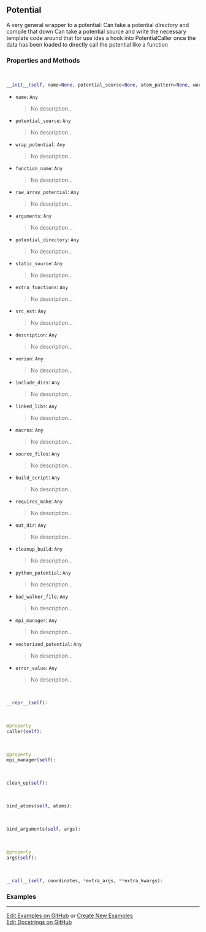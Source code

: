 ## <a id="RynLib.PlzNumbers.Potential.Potential">Potential</a>
A very general wrapper to a potential:
Can take a potential _directory_ and compile that down
Can take a potential source and write the necessary template code around that for use
ides a hook into PotentialCaller once the data has been loaded to directly call the potential like a function

### Properties and Methods
<a id="RynLib.PlzNumbers.Potential.Potential.__init__" class="docs-object-method">&nbsp;</a>
```python
__init__(self, name=None, potential_source=None, atom_pattern=None, working_directory=None, wrap_potential=None, function_name=None, raw_array_potential=None, arguments=None, shim_script='', conversion=None, potential_directory=None, static_source=False, extra_functions=(), src_ext='src', description='An extension module', verion='1.0.0', include_dirs=None, linked_libs=None, macros=None, source_files=None, build_script=None, requires_make=False, out_dir=None, cleanup_build=True, python_potential=False, pointer_name=None, fortran_potential=False, bad_walker_file='bad_walkers.txt', mpi_manager=None, vectorized_potential=False, error_value=10000000000.0, transpose_call=None): 
```

- `name`: `Any`
    >No description...
- `potential_source`: `Any`
    >No description...
- `wrap_potential`: `Any`
    >No description...
- `function_name`: `Any`
    >No description...
- `raw_array_potential`: `Any`
    >No description...
- `arguments`: `Any`
    >No description...
- `potential_directory`: `Any`
    >No description...
- `static_source`: `Any`
    >No description...
- `extra_functions`: `Any`
    >No description...
- `src_ext`: `Any`
    >No description...
- `description`: `Any`
    >No description...
- `verion`: `Any`
    >No description...
- `include_dirs`: `Any`
    >No description...
- `linked_libs`: `Any`
    >No description...
- `macros`: `Any`
    >No description...
- `source_files`: `Any`
    >No description...
- `build_script`: `Any`
    >No description...
- `requires_make`: `Any`
    >No description...
- `out_dir`: `Any`
    >No description...
- `cleanup_build`: `Any`
    >No description...
- `python_potential`: `Any`
    >No description...
- `bad_walker_file`: `Any`
    >No description...
- `mpi_manager`: `Any`
    >No description...
- `vectorized_potential`: `Any`
    >No description...
- `error_value`: `Any`
    >No description...

<a id="RynLib.PlzNumbers.Potential.Potential.__repr__" class="docs-object-method">&nbsp;</a>
```python
__repr__(self): 
```

<a id="RynLib.PlzNumbers.Potential.Potential.caller" class="docs-object-method">&nbsp;</a>
```python
@property
caller(self): 
```

<a id="RynLib.PlzNumbers.Potential.Potential.mpi_manager" class="docs-object-method">&nbsp;</a>
```python
@property
mpi_manager(self): 
```

<a id="RynLib.PlzNumbers.Potential.Potential.clean_up" class="docs-object-method">&nbsp;</a>
```python
clean_up(self): 
```

<a id="RynLib.PlzNumbers.Potential.Potential.bind_atoms" class="docs-object-method">&nbsp;</a>
```python
bind_atoms(self, atoms): 
```

<a id="RynLib.PlzNumbers.Potential.Potential.bind_arguments" class="docs-object-method">&nbsp;</a>
```python
bind_arguments(self, args): 
```

<a id="RynLib.PlzNumbers.Potential.Potential.args" class="docs-object-method">&nbsp;</a>
```python
@property
args(self): 
```

<a id="RynLib.PlzNumbers.Potential.Potential.__call__" class="docs-object-method">&nbsp;</a>
```python
__call__(self, coordinates, *extra_args, **extra_kwargs): 
```

### Examples


___

[Edit Examples on GitHub](https://github.com/McCoyGroup/References/edit/gh-pages/Documentation/examples/RynLib/PlzNumbers/Potential/Potential.md) or 
[Create New Examples](https://github.com/McCoyGroup/References/new/gh-pages/?filename=Documentation/examples/RynLib/PlzNumbers/Potential/Potential.md) <br/>
[Edit Docstrings on GitHub](https://github.com/McCoyGroup/RynLib/edit/master/PlzNumbers/Potential.py?message=Update%20Docs)